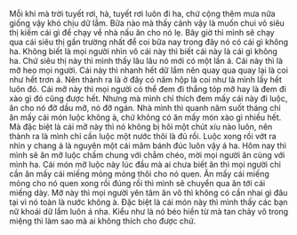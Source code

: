 Mỗi khi mà trời tuyết rơi, hà, tuyết rơi luôn đi ha, chứ cộng thêm mưa nữa giống vậy khó chịu dữ lắm. Bữa nào mà thấy cảnh vậy là muốn chui vô siêu thị kiếm cái gì để chạy về nhà nấu ăn cho nó lẹ. Bây giờ thì mình sẽ chạy qua cái siêu thị gần trường nhất để coi bữa nay trong đây nó có cái gì không ha. Không biết là mọi người nhìn vô cái này thì biết cái này là cái gì không ha. Chứ siêu thị này thì mình thấy lâu lâu nó mới có một lần á. Cái này thì là mỡ heo mọi người. Cái này thì nhanh hết dữ lắm nên quay qua quay lại là coi như hết trơn á. Nên thành ra là ở đây có năm hộp là coi như là mình lấy hết luôn đó. Cái mỡ này thì mọi người có thể đem đi thắng tóp mỡ hay là đem đi xào gì đó cũng được hết. Nhưng mà mình chỉ thích đem mấy cái này đi luộc, ăn cho nó đỡ dầu mỡ, nó đỡ ngán. Nhà mình thì quanh năm suốt tháng chỉ ăn mấy cái món luộc không à, chứ không có ăn mấy món xào gì nhiều hết. Mà đặc biệt là cái mỡ này thì nó không bị hôi một chút xíu nào luôn, nên thành ra là mình chỉ cần luộc một nước thôi là đủ rồi. Luộc xong rồi vớt ra nhìn y chang á là nguyên một cái mâm bánh đúc luôn vậy á ha. Hôm nay thì mình sẽ ăn mỡ luộc chấm chung với chẳm chéo, mời mọi người ăn cùng với mình ha. Cái món mỡ luộc này lúc đầu mà ai chưa biết ăn thì mọi người chỉ cần ăn mấy cái miếng mỏng mỏng thôi cho nó quen. Ăn mấy cái miếng mỏng cho nó quen xong rồi đúng rồi thì mình sẽ chuyển qua ăn tới cái miếng dày. Mỡ này thì mọi người yên tâm ăn vô thì không có cần nhai gì đâu tại vì nó toàn là nước không à. Đặc biệt là cái món này thì mình thấy các bạn nữ khoái dữ lắm luôn á nha. Kiểu như là nó béo hiền từ mà tan chảy vô trong miệng thì làm sao mà ai không thích cho được chứ.